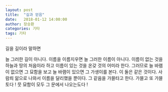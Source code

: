 ```yaml
---
layout: post
title:  "길과 얻음"
date:   2018-01-12 14:00:00
author: 장승환
categories: 기타
tags: 기타
---
```


길을 길이라 말하면

늘 그러한 길이 아니다.
이름을 이름지우면
늘 그러한 이름이 아니다.
이름이 없는 것을
하늘과 땅의 처음이라 하고
이름이 있는 것을 
온갖 것의 어미라 한다.
그러므로 
늘 바램이 없으면
그 묘함을 보고
늘 바램이 있으면
그 가생이를 본다.
이 둘은 같은 것이다.
사람릐 앎으로 나와서
이름을 달리했을 뿐이다.
그 같음을 가믈타고 한다.
가믈고 또 가믈토다 !
뭇 묘함이 모두
그 문에서 나오는도다 !
